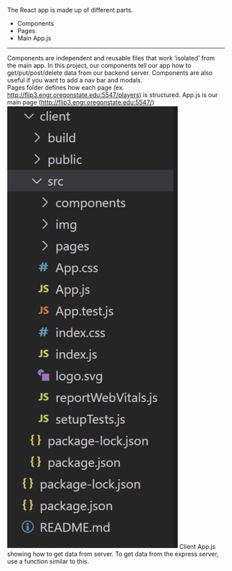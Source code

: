 The React app is made up of different parts. 
* Components
* Pages
* Main App.js <br>
___
Components are independent and reusable files that work ‘isolated’ from the main app. In this project, our components tell our app how to get/put/post/delete data from our backend server. Components are also useful if you want to add a nav bar and modals. <br>
Pages folder defines how each page (ex. http://flip3.engr.oregonstate.edu:5547/players) is structured. App.js is our main page (http://flip3.engr.oregonstate.edu:5547/)<br>
![app.js file](https://github.com/scott5Tots/react-starter-app/blob/main/Step%203/assets/Src.png)
Client App.js showing how to get data from server. To get data from the express server, use a function similar to this.
